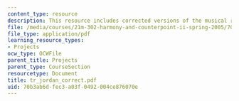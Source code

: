 ```yaml
---
content_type: resource
description: This resource includes corrected versions of the musical rhythms.
file: /media/courses/21m-302-harmony-and-counterpoint-ii-spring-2005/70b3ab6dfec3a03f0492004ce876070e_tr_jordan_correct.pdf
file_type: application/pdf
learning_resource_types:
- Projects
ocw_type: OCWFile
parent_title: Projects
parent_type: CourseSection
resourcetype: Document
title: tr_jordan_correct.pdf
uid: 70b3ab6d-fec3-a03f-0492-004ce876070e
---
```


